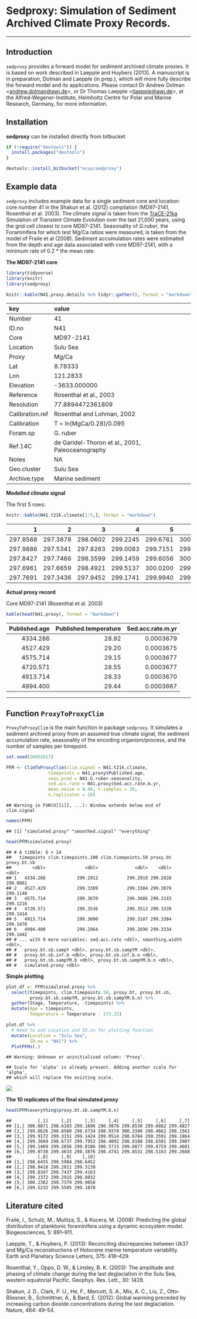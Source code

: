 # Sedproxy: Simulation of Sediment Archived Climate Proxy Records.

------------------------------

## Introduction

`sedproxy` provides a forward model for sediment archived climate proxies. It is based on work described in Laepple and Huybers (2013). A manuscript is in preparation, Dolman and Laepple (in prep.), which will more fully describe the forward model and its applications. Please contact Dr Andrew Dolman <<andrew.dolman@awi.de>>, or Dr Thomas Laepple <<tlaepple@awi.de>>, at the Alfred-Wegener-Institute, Helmholtz Centre for Polar and Marine Research, Germany, for more information.

 
## Installation

**sedproxy** can be installed directly from bitbucket


```r
if (!require("devtools")) {
  install.packages("devtools")
}

devtools::install_bitbucket("ecus/sedproxy")
```

## Example data

`sedproxy` includes example data for a single sediment core and location: core number 41 in the Shakun et al. (2012) compilation (MD97-2141, Rosenthal et al. 2003). The climate signal is taken from the [TraCE-21ka](http://www.cgd.ucar.edu/ccr/TraCE/) Simulation of Transient Climate Evolution over the last 21,000 years, using the grid cell closest to core MD97-2141. Seasonality of *G.ruber*, the Foraminifera for which test Mg/Ca ratios were measured, is taken from the model of Fraile et al (2008). Sediment accumulation rates were estimated from the depth and age data associated with core MD97-2141, with a minimum rate of 0.2 * the mean rate.


**The MD97-2141 core**


```r
library(tidyverse)
library(knitr)
library(sedproxy)
```



```r
knitr::kable(N41.proxy.details %>% tidyr::gather(), format = "markdown")
```



|key             |value                                            |
|:---------------|:------------------------------------------------|
|Number          |41                                               |
|ID.no           |N41                                              |
|Core            |MD97-2141                                        |
|Location        |Sulu Sea                                         |
|Proxy           |Mg/Ca                                            |
|Lat             |8.78333                                          |
|Lon             |121.2833                                         |
|Elevation       |-3633.000000                                     |
|Reference       |Rosenthal et al., 2003                           |
|Resolution      |77.8894472361809                                 |
|Calibration.ref |Rosenthal and Lohman, 2002                       |
|Calibration     |T = ln(MgCa/0.28)/0.095                          |
|Foram.sp        |G. ruber                                         |
|Ref.14C         |de Garidel-Thoron et al., 2001, Paleoceanography |
|Notes           |NA                                               |
|Geo.cluster     |Sulu Sea                                         |
|Archive.type    |Marine sediment                                  |


**Modelled climate signal**

The first 5 rows:


```r
knitr::kable(N41.t21k.climate[1:5,], format = "markdown")
```



|        1|        2|        3|        4|        5|        6|        7|        8|        9|       10|       11|       12|
|--------:|--------:|--------:|--------:|--------:|--------:|--------:|--------:|--------:|--------:|--------:|--------:|
| 297.8568| 297.3878| 298.0602| 299.2245| 299.6761| 300.2167| 300.5483| 299.9182| 299.6400| 299.6386| 299.9301| 299.3381|
| 297.9886| 297.5341| 297.8263| 299.0083| 299.7151| 299.6743| 300.1609| 300.6685| 299.7819| 299.8497| 299.7823| 298.9699|
| 297.8427| 297.7466| 298.3599| 299.1459| 299.6056| 300.0913| 300.1500| 300.1423| 299.5427| 299.5985| 299.8105| 298.9172|
| 297.6961| 297.6659| 298.4921| 299.5137| 300.0200| 299.8971| 300.4432| 299.9803| 299.6973| 300.0648| 299.7363| 298.9907|
| 297.7691| 297.3436| 297.9452| 299.1741| 299.9940| 299.8244| 300.1444| 300.3978| 299.9496| 300.1610| 299.8150| 298.9635|

**Actual proxy record**

Core MD97-2141 (Rosenthal et al. 2003)


```r
kable(head(N41.proxy), format = "markdown")
```



| Published.age| Published.temperature| Sed.acc.rate.m.yr|
|-------------:|---------------------:|-----------------:|
|      4334.286|                 28.92|         0.0003679|
|      4527.429|                 29.20|         0.0003675|
|      4575.714|                 29.15|         0.0003677|
|      4720.571|                 28.55|         0.0003677|
|      4913.714|                 28.33|         0.0003670|
|      4994.400|                 29.44|         0.0003667|

*******

## Function `ProxyToProxyClim`

`ProxyToProxyClim` is the main function in package `sedproxy`. It simulates a sediment archived proxy from an assumed true climate signal, the sediment accumulation rate, seasonality of the encoding organism/process, and the number of samples per timepoint.



```r
set.seed(26052017)

PFM <- ClimToProxyClim(clim.signal = N41.t21k.climate, 
                timepoints = N41.proxy$Published.age,
                seas.prod = N41.G.ruber.seasonality,
                sed.acc.rate = N41.proxy$Sed.acc.rate.m.yr,
                meas.noise = 0.46, n.samples = 30,
                n.replicates = 10)
```

```
## Warning in FUN(X[[i]], ...): Window extends below end of clim.signal
```



```r
names(PFM)
```

```
## [1] "simulated.proxy" "smoothed.signal" "everything"
```


```r
head(PFM$simulated.proxy)
```

```
## # A tibble: 6 × 14
##   timepoints clim.timepoints.100 clim.timepoints.50 proxy.bt proxy.bt.sb
##        <dbl>               <dbl>              <dbl>    <dbl>       <dbl>
## 1   4334.286            299.2912           299.2918 299.2828    299.0861
## 2   4527.429            299.3389           299.3384 299.3079    299.1140
## 3   4575.714            299.3670           299.3686 299.3143    299.1216
## 4   4720.571            299.3536           299.3513 299.3339    299.1414
## 5   4913.714            299.3090           299.3187 299.3384    299.1478
## 6   4994.400            299.2964           299.2696 299.3334    299.1442
## # ... with 9 more variables: sed.acc.rate <dbl>, smoothing.width <dbl>,
## #   proxy.bt.sb.sampY <dbl>, proxy.bt.sb.sampYM <dbl>,
## #   proxy.bt.sb.inf.b <dbl>, proxy.bt.sb.inf.b.n <dbl>,
## #   proxy.bt.sb.sampYM.b <dbl>, proxy.bt.sb.sampYM.b.n <dbl>,
## #   simulated.proxy <dbl>
```

**Simple plotting**


```r
plot.df <- PFM$simulated.proxy %>% 
  select(timepoints, clim.timepoints.50, proxy.bt, proxy.bt.sb,
         proxy.bt.sb.sampYM, proxy.bt.sb.sampYM.b.n) %>% 
  gather(Stage, Temperature, -timepoints) %>% 
  mutate(Age = timepoints,
         Temperature = Temperature - 273.15) 

plot.df %>% 
  # Need to add Location and ID.no for plotting function 
  mutate(Location = "Sulu Sea", 
         ID.no = "N41") %>% 
  PlotPFMs(.)
```

```
## Warning: Unknown or uninitialised column: 'Proxy'.
```

```
## Scale for 'alpha' is already present. Adding another scale for 'alpha',
## which will replace the existing scale.
```

![](readme_files/figure-html/default_plot-1.png)<!-- -->






**The 10 replicates of the final simulated proxy**


```r
head(PFM$everything$proxy.bt.sb.sampYM.b.n)
```

```
##          [,1]     [,2]     [,3]     [,4]     [,5]     [,6]     [,7]
## [1,] 300.0871 298.6103 299.1696 298.9876 299.8530 299.0882 299.4827
## [2,] 299.0626 298.8560 298.6734 298.9378 300.3340 298.4662 298.1561
## [3,] 299.9172 299.3151 299.1424 299.0514 298.6784 299.3591 299.1864
## [4,] 299.3669 298.6737 299.7953 298.4092 298.8188 298.6501 299.3907
## [5,] 299.1469 299.2656 299.0186 300.5715 299.0877 299.8759 299.4601
## [6,] 299.0738 299.4633 298.3876 298.4741 299.8531 298.5163 299.2688
##          [,8]     [,9]    [,10]
## [1,] 298.6455 299.5984 298.6452
## [2,] 298.9418 299.2811 299.3139
## [3,] 299.8347 298.7437 299.4163
## [4,] 299.2372 299.2915 298.8032
## [5,] 300.2362 299.7379 299.9058
## [6,] 299.5232 299.5505 299.1878
```



## Literature cited

Fraile, I., Schulz, M., Mulitza, S., & Kucera, M. (2008): Predicting the global distribution of planktonic foraminifera using a dynamic ecosystem model. Biogeosciences, 5: 891–911.

Laepple, T., & Huybers, P. (2013): Reconciling discrepancies between Uk37 and Mg/Ca reconstructions of Holocene marine temperature variability. Earth and Planetary Science Letters, 375: 418–429.

Rosenthal, Y., Oppo, D. W., & Linsley, B. K. (2003): The amplitude and phasing of climate change during the last deglaciation in the Sulu Sea, western equatorial Pacific. Geophys. Res. Lett., 30: 1428.

Shakun, J. D., Clark, P. U., He, F., Marcott, S. A., Mix, A. C., Liu, Z., Otto-Bliesner, B., Schmittner, A., & Bard, E. (2012): Global warming preceded by increasing carbon dioxide concentrations during the last deglaciation. Nature, 484: 49–54.


